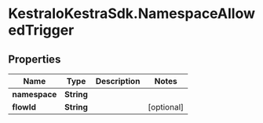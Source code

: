 # KestraIoKestraSdk.NamespaceAllowedTrigger

## Properties

Name | Type | Description | Notes
------------ | ------------- | ------------- | -------------
**namespace** | **String** |  | 
**flowId** | **String** |  | [optional] 


